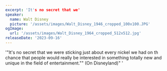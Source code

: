 ```yaml
---
excerpt: 'It's no secret that we'
speaker:
  name: Walt Disney
  picture: '/assets/images/Walt_Disney_1946_cropped_100x100.JPG'
ogImage:
  url: '/assets/images/Walt_Disney_1964_cropped_512x512.jpg'
releaseDate: '2023-09-16'
---
```


'"It's no secret that we were sticking just about every nickel we had on th chance that people would really be interested in something totally new and unique in the field of entertainment."" (On Disneyland)"'
